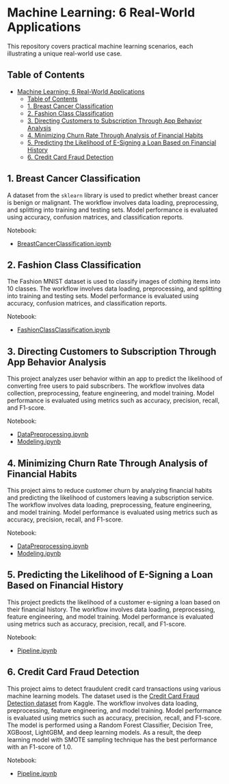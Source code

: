 # Machine Learning: 6 Real-World Applications

This repository covers practical machine learning scenarios, each illustrating a unique real-world use case.

## Table of Contents

- [Machine Learning: 6 Real-World Applications](#machine-learning-6-real-world-applications)
  - [Table of Contents](#table-of-contents)
  - [1. Breast Cancer Classification](#1-breast-cancer-classification)
  - [2. Fashion Class Classification](#2-fashion-class-classification)
  - [3. Directing Customers to Subscription Through App Behavior Analysis](#3-directing-customers-to-subscription-through-app-behavior-analysis)
  - [4. Minimizing Churn Rate Through Analysis of Financial Habits](#4-minimizing-churn-rate-through-analysis-of-financial-habits)
  - [5. Predicting the Likelihood of E-Signing a Loan Based on Financial History](#5-predicting-the-likelihood-of-e-signing-a-loan-based-on-financial-history)
  - [6. Credit Card Fraud Detection](#6-credit-card-fraud-detection)

## 1. Breast Cancer Classification

A dataset from the `sklearn` library is used to predict whether breast cancer is benign or malignant. The workflow involves data loading, preprocessing, and splitting into training and testing sets. Model performance is evaluated using accuracy, confusion matrices, and classification reports.

Notebook:

- [BreastCancerClassification.ipynb](./BreastCancerClassification/BreastCancerClassification.ipynb)

## 2. Fashion Class Classification

The Fashion MNIST dataset is used to classify images of clothing items into 10 classes. The workflow involves data loading, preprocessing, and splitting into training and testing sets. Model performance is evaluated using accuracy, confusion matrices, and classification reports.

Notebook:

- [FashionClassClassification.ipynb](./FashionClassClassification/FashionClassClassification.ipynb)

## 3. Directing Customers to Subscription Through App Behavior Analysis

This project analyzes user behavior within an app to predict the likelihood of converting free users to paid subscribers. The workflow involves data collection, preprocessing, feature engineering, and model training. Model performance is evaluated using metrics such as accuracy, precision, recall, and F1-score.

Notebook:

- [DataPreprocessing.ipynb](./FinTechCaseStudies/notebooks/01_data_preprocessing.ipynb)
- [Modeling.ipynb](./FinTechCaseStudies/notebooks/02_model_training.ipynb)

## 4. Minimizing Churn Rate Through Analysis of Financial Habits

This project aims to reduce customer churn by analyzing financial habits and predicting the likelihood of customers leaving a subscription service. The workflow involves data loading, preprocessing, feature engineering, and model training. Model performance is evaluated using metrics such as accuracy, precision, recall, and F1-score.

Notebook:

- [DataPreprocessing.ipynb](./ChurnAnalysis/notebooks/01_data_preprocessing.ipynb)
- [Modeling.ipynb](./ChurnAnalysis/notebooks/02_modeling.ipynb)

## 5. Predicting the Likelihood of E-Signing a Loan Based on Financial History

This project predicts the likelihood of a customer e-signing a loan based on their financial history. The workflow involves data loading, preprocessing, feature engineering, and model training. Model performance is evaluated using metrics such as accuracy, precision, recall, and F1-score.

Notebook:

- [Pipeline.ipynb](./FinancialAnalysis/notebooks/pipeline.ipynb)

## 6. Credit Card Fraud Detection

This project aims to detect fraudulent credit card transactions using various machine learning models. The dataset used is the [Credit Card Fraud Detection dataset](https://www.kaggle.com/mlg-ulb/creditcardfraud) from Kaggle. The workflow involves data loading, preprocessing, feature engineering, and model training. Model performance is evaluated using metrics such as accuracy, precision, recall, and F1-score. The model is performed using a Random Forest Classifier, Decision Tree, XGBoost, LightGBM, and deep learning models. As a result, the deep learning model with SMOTE sampling technique has the best performance with an F1-score of 1.0. 

Notebook:

- [Pipeline.ipynb](./CreditCardFraudDetection/notebooks/pipeline.ipynb)